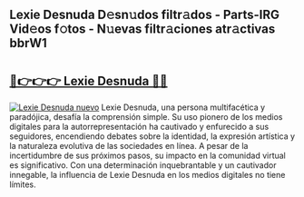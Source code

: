 ## Lexie Desnuda D𝚎sn𝚞dos filtr𝚊dos - Parts-IRG Vid𝚎os f𝚘tos - N𝚞evas filtr𝚊ciones atr𝚊ctivas bbrW1

# <h2><a href="http://mb5pdsd.tromn.icu/?c=Lexie+Desnuda">🔗👉👉👉 Lexie Desnuda 🔗🔗</a></h2>

[![Lexie Desnuda nuevo](https://i.imgur.com/pEAQMta.gif)](http://mb5pdsd.tromn.icu/?c=Lexie+Desnuda)
Lexie Desnuda, una persona multifacética y paradójica, desafía la comprensión simple. Su uso pionero de los medios digitales para la autorrepresentación ha cautivado y enfurecido a sus seguidores, encendiendo debates sobre la identidad, la expresión artística y la naturaleza evolutiva de las sociedades en línea. A pesar de la incertidumbre de sus próximos pasos, su impacto en la comunidad virtual es significativo. Con una determinación inquebrantable y un cautivador innegable, la influencia de Lexie Desnuda en los medios digitales no tiene límites.
